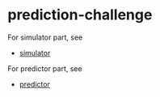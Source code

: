 # prediction-challenge

For simulator part, see
* [simulator](https://github.com/Graviti-AI/prediction-challenge/tree/master/simulator)

For predictor part, see
* [predictor](https://github.com/Graviti-AI/prediction-challenge/tree/master/predictor)
